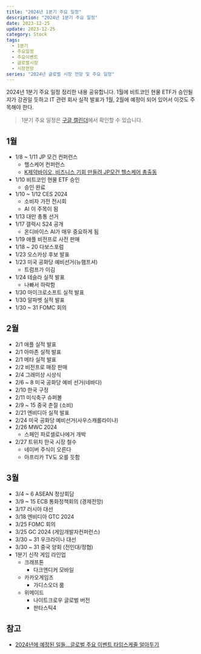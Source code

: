 ```yaml
---
title: "2024년 1분기 주요 일정"
description: "2024년 1분기 주요 일정"
date: 2023-12-25
update: 2023-12-25
category: Stock
tags:
  - 1분기
  - 주요일정
  - 주요이벤트
  - 글로벌시장
  - 시장전망
series: "2024년 글로벌 시장 전망 및 주요 일정"
---
```


2024년 1분기 주요 일정 정리한 내용 공유합니다. 1월에 비트코인 현물 ETF가 승인될지가 강권일 듯하고 IT 관련 회사 실적 발표가 1월, 2월에 예정이 되어 있어서 이것도 주목해야 한다.

> 1분기 주요 일정은 [구글 캘린더](https://calendar.google.com/calendar/u/0?cid=OGNjOTU3OWMwYmUyMDA0ODZjMWViZGQ4ODAxODcyMDc3OTRiMDdjMWU3NmRjMGIzNjYxOWZlMzA5ZjdjNTM4M0Bncm91cC5jYWxlbmRhci5nb29nbGUuY29t)에서 확인할 수 있습니다.

## 1월

- 1/8 ~ 1/11 JP 모건 컨퍼런스
  - 헬스케어 컨퍼런스
  - [K제약바이오, 비즈니스 기회 만들려 JP모건 헬스케어 총출동](http://www.hitnews.co.kr/news/articleView.html?idxno=51182)
- 1/10 비트코인 현물 ETF 승인
  - 승인 완료
- 1/10 ~ 1/12 CES 2024
  - 소비자 가전 전시회
  - AI 이 주목이 됨
- 1/13 대만 총통 선거
- 1/17 갤럭시 S24 공개
  - 온디바이스 AI가 매우 중요하게 됨
- 1/19 애플 비전프로 사전 판매
- 1/18 ~ 20 다보스포럼
- 1/23 오스카상 후보 발표
- 1/23 미국 공화당 예비선거(뉴햄프셔)
  - 트럼프가 이김
- 1/24 테슬라 실적 발표
  - 나빠서 하락함
- 1/30 마이크로소프트 실적 발표
- 1/30 알파벳 실적 발표
- 1/30 ~ 31 FOMC 회의

## 2월

- 2/1 애플 실적 발표
- 2/1 아마존 실적 발표
- 2/1 메타 실적 발표
- 2/2 비전프로 매장 판매
- 2/4 그래미상 시상식
- 2/6 ~ 8 미국 공화당 예비 선거(네바다)
- 2/10 한국 구정
- 2/11 미식축구 슈퍼볼
- 2/9 ~ 15 중국 춘절 (소비)
- 2/21 엔비디아 실적 발표
- 2/24 미국 공화당 예비선거(사우스캐롤라이나)
- 2/26 MWC 2024
  - 스페인 파로셀로나에거 개박
- 2/27 트위치 한국 시장 철수
  - 네이버 주식이 오른다
  - 아프리카 TV도 오를 듯함

## 3월

- 3/4 ~ 6 ASEAN 정상회담
- 3/9 ~ 15 ECB 통화정책회의 (경제전망)
- 3/17 러시아 대선
- 3/18 엔비디아 GTC 2024
- 3/25 FOMC 회의
- 3/25 GC 2024 (게임개발자컨퍼런스)
- 3/30 ~ 31 우크라이나 대선
- 3/30 ~ 31 중국 양회 (전인대/정협)
- 1분기 신작 게임 라인업
  - 크래프톤
    - 다크앤디커 모바일
  - 카카오게임즈
    - 가디스오더 룸
  - 위메이드
    - 나이트크로우 글로벌 버전
    - 판타스틱4

## 참고

- [2024년에 예정된 일들…글로벌 주요 이벤트 타임스케줄 알아두기](https://www.g-enews.com/article/Global-Biz/2024/01/20240102081650457837926aa152_1)
